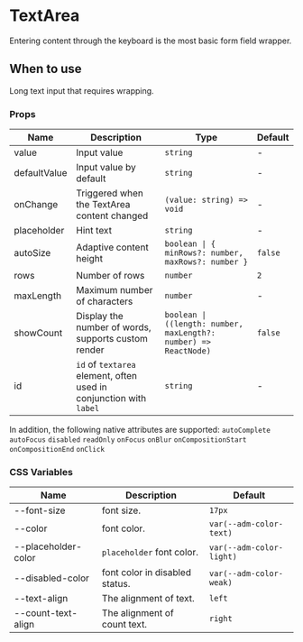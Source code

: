 # TextArea

Entering content through the keyboard is the most basic form field wrapper.

## When to use

Long text input that requires wrapping.

<code src="./demos/demo1.tsx"></code>

### Props

| Name         | Description                                                        | Type                                                             | Default |
| ------------ | ------------------------------------------------------------------ | ---------------------------------------------------------------- | ------- |
| value        | Input value                                                        | `string`                                                         | -       |
| defaultValue | Input value by default                                             | `string`                                                         | -       |
| onChange     | Triggered when the TextArea content changed                        | `(value: string) => void`                                        | -       |
| placeholder  | Hint text                                                          | `string`                                                         | -       |
| autoSize     | Adaptive content height                                            | `boolean \| { minRows?: number, maxRows?: number }`              | `false` |
| rows         | Number of rows                                                     | `number`                                                         | `2`     |
| maxLength    | Maximum number of characters                                       | `number`                                                         | -       |
| showCount    | Display the number of words, supports custom render                | `boolean \| ((length: number, maxLength?: number) => ReactNode)` | `false` |
| id           | `id` of `textarea` element, often used in conjunction with `label` | `string`                                                         | -       |

In addition, the following native attributes are supported: `autoComplete` `autoFocus` `disabled` `readOnly` `onFocus` `onBlur` `onCompositionStart` `onCompositionEnd` `onClick`

### CSS Variables

| Name                | Description                    | Default                  |
| ------------------- | ------------------------------ | ------------------------ |
| --font-size         | font size.                     | `17px`                   |
| --color             | font color.                    | `var(--adm-color-text)`  |
| --placeholder-color | `placeholder` font color.      | `var(--adm-color-light)` |
| --disabled-color    | font color in disabled status. | `var(--adm-color-weak)`  |
| --text-align        | The alignment of text.         | `left`                   |
| --count-text-align  | The alignment of count text.   | `right`                  |

